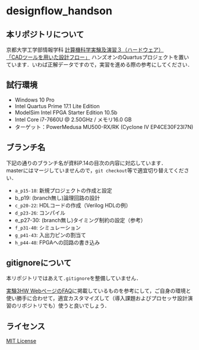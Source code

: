 # designflow_handson

## 本リポジトリについて

京都大学工学部情報学科 [計算機科学実験及演習３（ハードウェア）](https://isle3hw.kuis.kyoto-u.ac.jp)  
[「CADツールを用いた設計フロー」](https://isle3hw.kuis.kyoto-u.ac.jp/designflow2024.pdf) ハンズオンのQuartusプロジェクトを置いています．いわば正解データですので，実習を進める際の参考にしてください．

## 試行環境

- Windows 10 Pro
- Intel Quartus Prime 17.1 Lite Edition
- ModelSim Intel FPGA Starter Edition 10.5b
- Intel Core i7-7660U @ 2.50GHz / メモリ16.0 GB
- ターゲット：PowerMedusa MU500-RX/RK (Cyclone IV EP4CE30F23I7N)

## ブランチ名

下記の通りのブランチ名が資料P.14の目次の内容に対応しています．  
masterにはマージしていませんので，`git checkout`等で適宜切り替えてください．

- `a_p15-18`: 新規プロジェクトの作成と設定
- b_p19: (branch無し)論理回路の設計
- `c_p20-22`: HDLコードの作成（Verilog HDLの例）
- `d_p23-26`: コンパイル
- e_p27-30: (branch無し)タイミング制約の設定（参考）
- `f_p31-40`: シミュレーション
- `g_p41-43`: 入出力ピンの割当て
- `h_p44-48`: FPGAへの回路の書き込み

## gitignoreについて

本リポジトリではあえて`.gitignore`を整備していません．

[実験3HW WebページのFAQ](https://isle3hw.kuis.kyoto-u.ac.jp/faq.html#gitignore)に掲載しているものを参考にして，ご自身の環境と使い勝手に合わせて，適宜カスタマイズして（導入課題およびプロセッサ設計演習のリポジトリでも）使うと良いでしょう．


## ライセンス

[MIT License](LICENSE)

